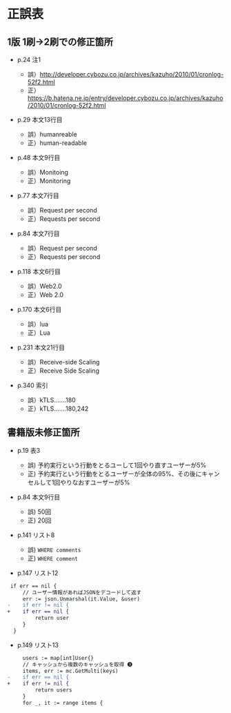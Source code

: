 # 正誤表

## 1版 1刷→2刷での修正箇所

- p.24 注1
  - 誤）http://developer.cybozu.co.jp/archives/kazuho/2010/01/cronlog-52f2.html
  - 正）https://b.hatena.ne.jp/entry/developer.cybozu.co.jp/archives/kazuho/2010/01/cronlog-52f2.html

- p.29 本文13行目
  - 誤）humanreable
  - 正）human-readable

- p.48 本文9行目
  - 誤）Monitoing
  - 正）Monitoring

- p.77 本文7行目
  - 誤）Request per second
  - 正）Requests per second

- p.84 本文7行目
  - 誤）Request per second
  - 正）Requests per second

- p.118 本文6行目
  - 誤）Web2.0
  - 正）Web 2.0

- p.170 本文6行目
  - 誤）lua
  - 正）Lua

- p.231 本文21行目
  - 誤）Receive-side Scaling
  - 正）Receive Side Scaling

- p.340 索引
  - 誤）kTLS.......180
  - 正）kTLS.......180,242

## 書籍版未修正箇所

- p.19 表3
  - 誤) 予約実行という行動をとるユーして1回やり直すユーザーが5%
  - 正) 予約実行という行動をとるユーザーが全体の95%、その後にキャンセルして1回やりなおすユーザーが5%

- p.84 本文9行目
  - 誤) 50回
  - 正) 20回

- p.141 リスト8
  - 誤) `WHERE comments`
  - 正) `WHERE comment`

- p.147 リスト12

```diff
 if err == nil {
     // ユーザー情報があればJSONをデコードして返す
     err := json.Unmarshal(it.Value, &user)
-    if err != nil {
+    if err == nil {
         return user
     }
  }
```

- p.149 リスト13

```diff
     users := map[int]User{}
     // キャッシュから複数のキャッシュを取得 ❸
     items, err := mc.GetMulti(keys)
-    if err == nil {
+    if err != nil {
         return users
     }
     for _, it := range items {
```
